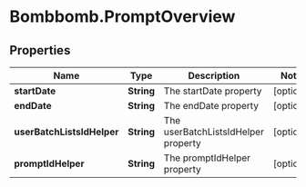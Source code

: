 # Bombbomb.PromptOverview

## Properties
Name | Type | Description | Notes
------------ | ------------- | ------------- | -------------
**startDate** | **String** | The startDate property | [optional] 
**endDate** | **String** | The endDate property | [optional] 
**userBatchListsIdHelper** | **String** | The userBatchListsIdHelper property | [optional] 
**promptIdHelper** | **String** | The promptIdHelper property | [optional] 


